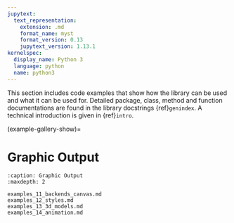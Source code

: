 ```yaml
---
jupytext:
  text_representation:
    extension: .md
    format_name: myst
    format_version: 0.13
    jupytext_version: 1.13.1
kernelspec:
  display_name: Python 3
  language: python
  name: python3
---
```



This section includes code examples that show how the library can be used and what it can be used for.
Detailed package, class, method and function documentations are found in the library docstrings {ref}`genindex`. A technical introduction is given in {ref}`intro`.

(example-gallery-show)=

Graphic Output
==============

```{toctree}
:caption: Graphic Output
:maxdepth: 2

examples_11_backends_canvas.md
examples_12_styles.md
examples_13_3d_models.md
examples_14_animation.md
```